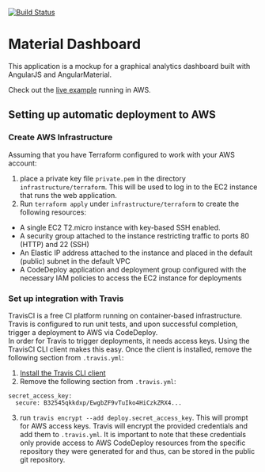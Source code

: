 [![Build Status](https://travis-ci.org/jwasinger/material-dashboard.svg?branch=master)](https://travis-ci.org/jwasinger/material-dashboard)

# Material Dashboard

  This application is a mockup for a graphical analytics dashboard built with AngularJS and 
  AngularMaterial.
  
  Check out the [live example](http://52.41.84.139/) running in AWS.
## Setting up automatic deployment to AWS

### Create AWS Infrastructure

Assuming that you have Terraform configured to work with your AWS account:
1. place a private key file `private.pem` in the directory `infrastructure/terraform`. This will be used to log in to the EC2 instance that runs the web application.
2. Run `terraform apply` under `infrastructure/terraform` to create the following resources:
  *  A single EC2 T2.micro instance with key-based SSH enabled.
  *  A security group attached to the instance restricting traffic to ports 80 (HTTP) and 22 (SSH)
  *  An Elastic IP address attached to the instance and placed in the default (public) subnet in the default VPC
  *  A CodeDeploy application and deployment group configured with the necessary IAM policies to access the EC2 instance for deployments

### Set up integration with Travis

  TravisCI is a free CI platform running on container-based infrastructure.  Travis is configured to run unit tests, and upon successful completion, trigger a deployment to AWS via CodeDeploy.  
  In order for Travis to trigger deployments, it needs access keys.  Using the TravisCI CLI client 
  makes this easy.  Once the client is installed, remove the following section from `.travis.yml`:
  
  1.  [Install the Travis CLI client](https://github.com/travis-ci/travis.rb#installation)
  2.  Remove the following section from `.travis.yml`:

  ```
  secret_access_key:
    secure: B32545qkkdxp/EwgbZF9vTuIko4HiCzkZRX4... 
  ```
  3. run `travis encrypt --add deploy.secret_access_key`.  This will prompt for AWS access keys.  Travis will encrypt the provided credentials and add them to `.travis.yml`.  It is important to note that these credentials only provide access to AWS CodeDeploy resources from the specific repository they were generated for and thus, can be stored in the public git repository.
